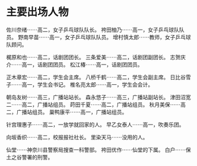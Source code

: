 # 主要出场人物

佐川奈绪⋯⋯高二，女子乒乓球队队长。
袴田柚乃⋯⋯高一，女子乒乓球队队员。
野南早苗⋯⋯高一，女子乒乓球队队员。
增村慎太郎⋯⋯教师，女子乒乓球队顾问。

梶原和也⋯⋯高二，话剧团团长。
三条爱美⋯⋯高二，话剧团副团长。
志贺庆介⋯⋯高一，话剧团团员。
松江椿⋯⋯高一，话剧团团员。

正木章宏⋯⋯高二，学生会主席。
八桥千鹤⋯⋯高二，学生会副主席。
日比谷雪子⋯⋯高一，学生会书记。
椎名亮太郎⋯⋯高一，学生会会计。

朝岛友树⋯⋯高三，广播站站长。
森永悠子⋯⋯高三，广播站副站长。
津田沼宽二⋯⋯高二，广播站组员。
莳田千夏⋯⋯高二，广播站组员。
秋月美保⋯⋯高二，广播站组员。
巢鸭康平⋯⋯高一，广播站组员。

针宫理惠子⋯⋯高二，一放学就回家的人。
早乙女泰人⋯⋯高一，吹奏乐团。

向坂香织⋯⋯高二，校报报社社长。
里染天马⋯⋯没用的人。

仙堂⋯⋯神奈川县警察局搜查一科警部。
袴田优作⋯⋯仙堂的下属。
白户⋯⋯保土之谷警署的刑警。
